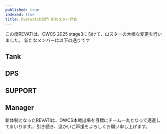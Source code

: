 ```yaml
---
published: true
indexed: true
title: Overwatch部門 新ロスター発表
---
```


<script>
	import Member from '$lib/components/news/util/Member.svelte';

	const TANK = [{ name: 'm5ri', socials: { twitter: 'm5riOW', twitch: 'm5riow' } }];

	const DPS = [
		{ name: 'BAMBIE', socials: { twitter: 'bambie_ow', twitch: 'bambie_ow' } },
		{ name: 'shisui', socials: { twitter: 'shisui_441', twitch: 'shisui_441' } }
	];

	const SUPPORT = [
		{ name: 'STRIKE', socials: { twitter: 'strike_nise', twitch: 'owcstrike' } },
		{ name: 'HINIS4Ku', socials: { twitter: 'HINIS4Ku_ow' } },
		{ name: 'はるを。', socials: { twitter: 'wo_33_' } }
	];

	const MANAGER = [{ name: 'N4rAKq', socials: { twitter: 'N4rAKq_ow', twitch: 'n4rakq_ow' } }];
</script>

この度REVATIは、OWCS 2025 stage3に向けて、ロスターの大幅な変更を行いました。
新たなメンバーは以下の通りです

## Tank

<Member members={TANK} />

## DPS

<Member members={DPS} />

## SUPPORT

<Member members={SUPPORT} />

## Manager

<Member members={MANAGER} />

新体制となったREVATIは、OWCS本戦出場を目標にチーム一丸となって邁進してまいります。 引き続き、温かいご声援をよろしくお願い申し上げます。
